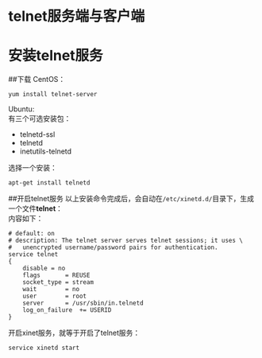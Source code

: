 telnet服务端与客户端
====================
安装telnet服务
=============
##下载
CentOS：

    yum install telnet-server
Ubuntu:  
有三个可选安装包：
  * telnetd-ssl 
  * telnetd 
  * inetutils-telnetd 
 
选择一个安装：  
    
    apt-get install telnetd

##开启telnet服务
以上安装命令完成后，会自动在`/etc/xinetd.d/`目录下，生成一个文件**telnet**：  
内容如下：
```
# default: on
# description: The telnet server serves telnet sessions; it uses \
#	unencrypted username/password pairs for authentication.
service telnet
{
	disable	= no
	flags		= REUSE
	socket_type	= stream        
	wait		= no
	user		= root
	server		= /usr/sbin/in.telnetd
	log_on_failure	+= USERID
}
```
开启xinet服务，就等于开启了telnet服务：

    service xinetd start
